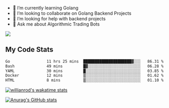 
- 🌱 I’m currently learning Golang
- 👯 I’m looking to collaborate on Golang Backend Projects
- 🤔 I’m looking for help with backend projects
- 💬 Ask me about Algorithmic Trading Bots

![](https://github-profile-trophy.vercel.app/?username=kevinbarrero)

## My Code Stats

<!--START_SECTION:waka-->

```txt
Go                11 hrs 25 mins  █████████████████████▓░░░   86.31 %
Bash              49 mins         █▓░░░░░░░░░░░░░░░░░░░░░░░   06.28 %
YAML              30 mins         █░░░░░░░░░░░░░░░░░░░░░░░░   03.85 %
Docker            12 mins         ▒░░░░░░░░░░░░░░░░░░░░░░░░   01.62 %
HTML              8 mins          ▒░░░░░░░░░░░░░░░░░░░░░░░░   01.10 %
```

<!--END_SECTION:waka-->

[![willianrod's wakatime stats](https://github-readme-stats.vercel.app/api/wakatime?username=holdandup&layout=compact&theme=react&custom_title=Wakatime%20All%20Time%20Stats&langs_count=8)](https://github.com/anuraghazra/github-readme-stats)

[![Anurag's GitHub stats](https://github-readme-stats.vercel.app/api?username=Kevinbarrero)](https://github.com/anuraghazra/github-readme-stats)




